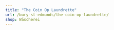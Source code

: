 ```yaml
---
title: "The Coin Op Laundrette"
url: /bury-st-edmunds/the-coin-op-laundrette/
shop: Wäscherei
---
```

